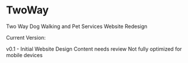 # TwoWay
Two Way Dog Walking and Pet Services Website Redesign

Current Version: 

v0.1 - Initial Website Design
  Content needs review
  Not fully optimized for mobile devices
